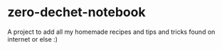 # zero-dechet-notebook
A project to add all my homemade recipes and tips and tricks found on internet or else :)

